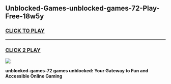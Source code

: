 
## Unblocked-Games-unblocked-games-72-Play-Free-18w5y
<h3>
<a href="https://premium76.site?title=unblocked-games-72&ref=18A1">CLICK TO PLAY</a></h3>
<hr>

<h3>
<a href="https://premium76.site?title=unblocked-games-72&ref=18A1">CLICK 2 PLAY</a>
  
</h3>

<a href="https://premium76.site?title=unblocked-games-72&ref=18A1"><img src="https://clearcache.store/games.png"></a>


**unblocked-games-72 games unblocked: Your Gateway to Fun and Accessible Online Gaming**
